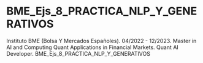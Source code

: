 # BME_Ejs_8_PRACTICA_NLP_Y_GENERATIVOS
Instituto BME (Bolsa Y Mercados Españoles). 04/2022 - 12/2023. Master in AI and Computing Quant Applications in Financial Markets. Quant AI Developer. BME_Ejs_8_PRACTICA_NLP_Y_GENERATIVOS
